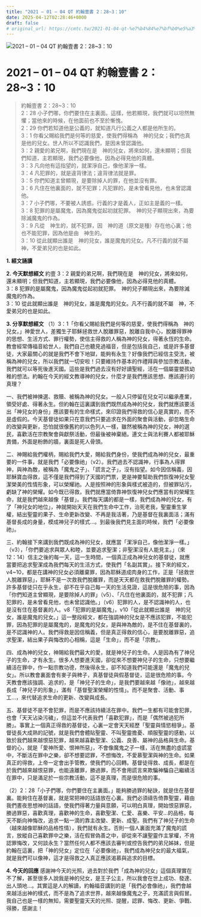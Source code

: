 ```yaml
---
title: "2021 – 01 – 04 QT 約翰壹書 2：28~3：10"
date: 2025-04-12T02:28:46+0800
draft: false
# original_url: https://cmtc.tw/2021-01-04-qt-%e7%b4%84%e7%bf%b0%e5%a3%b9%e6%9b%b8-2%ef%bc%9a283%ef%bc%9a10
---
```


![2021 – 01 – 04 QT 約翰壹書 2：28\~3：10](/images/qt.jpg   "2021 – 01 – 04 QT 約翰壹書 2：28\~3：10")

# 2021 – 01 – 04 QT 約翰壹書 2：28\~3：10

> 約翰壹書 2：28\~3：10  
> 2：28 小子們哪，你們要住在主裏面。這樣，他若顯現，我們就可以坦然無懼；當他來的時候，在他面前也不至於慚愧。  
> 2：29 你們若知道他是公義的，就知道凡行公義之人都是他所生的。  
> 3：1 你看父賜給我們是何等的慈愛，使我們得稱為　神的兒女；我們也真是他的兒女。世人所以不認識我們，是因未曾認識他。  
> 3：2 親愛的弟兄啊，我們現在是　神的兒女，將來如何，還未顯明；但我們知道，主若顯現，我們必要像他，因為必得見他的真體。  
> 3：3 凡向他有這指望的，就潔淨自己，像他潔淨一樣。  
> 3：4 凡犯罪的，就是違背律法；違背律法就是罪。  
> 3：5 你們知道主曾顯現，是要除掉人的罪，在他並沒有罪。  
> 3：6 凡住在他裏面的，就不犯罪；凡犯罪的，是未曾看見他，也未曾認識他。  
> 3：7 小子們哪，不要被人誘惑。行義的才是義人，正如主是義的一樣。  
> 3：8 犯罪的是屬魔鬼，因為魔鬼從起初就犯罪。　神的兒子顯現出來，為要除滅魔鬼的作為。  
> 3：9 凡從　神生的，就不犯罪，因　神的道（原文是種）存在他心裏；他也不能犯罪，因為他是由　神生的。  
> 3：10 從此就顯出誰是　神的兒女，誰是魔鬼的兒女。凡不行義的就不屬　神，不愛弟兄的也是如此。

**1. 經文誦讀**

**2.  今天默想經文**
約壹 3：2 親愛的弟兄啊，我們現在是　神的兒女，將來如何，還未顯明；但我們知道，主若顯現，我們必要像他，因為必得見他的真體。  
3：8 犯罪的是屬魔鬼，因為魔鬼從起初就犯罪。　神的兒子顯現出來，為要除滅魔鬼的作為。  
3：10 從此就顯出誰是　神的兒女，誰是魔鬼的兒女。凡不行義的就不屬　神，不愛弟兄的也是如此。

**3. 分享默想經文**
（1）3：1「你看父賜給我們是何等的慈愛，使我們得稱為　神的兒女。」神愛世人，差獨生子耶穌拯救世人脫離罪惡，脫離自我中心，脫離得罪神的思想、生活方式、罪行權勢，使信主得救的人稱為神的兒女，得著永恆的生命。教會經常傳福音給世人，我們自己也聽見過福音，但是包括我自己，或是許多基督徒，大家最關心的就是我們不會下地獄，能夠有永生？好像我們已經信主受洗，被稱為神的兒女，所以我們就一切安啦！只要維持作基本的作禮拜與參加宗教活動，我們就可以等死後進天國。這些是我們過去沒有好好讀聖經，活在一個屬靈嬰孩幼稚的想法。約翰在今天的經文教導神的兒女，什麼才是我們應該思想、應該遵行的真理？

一、我們被神揀選、救贖、被稱為神的兒女。一般人只停留在兒女可以繼承產業，領受好處、得著永生。但約翰在這裏講到我們既然成為神的兒女，我們就應該要活出「神兒女的身份」應該要有的生命樣式，來印證我們得救的信心是真實的，而不是虛假的。今天基督徒如果只在意我們只要追求在外面的聚會與活動，卻忽略生命的改變與更新，恐怕就很像舊約的以色列人一樣，雖然被稱為神的兒女，神的選民，喜歡活在宗教聚會與獻祭活動，但最後被神棄絕。連文士與法利賽人都被耶穌責備，外面是粉飾的牆，裏面是死人骨頭。

二、神賜給我們權柄，賜給我們大愛，賜給我們身份，使我們成為神的兒女，最重要的一件事，就是我們「必要像祂」（v2）。我們過去不認識神，行事為人得罪神，與神為敵，被稱為「魔鬼之子」、「謊言之子」，沒有指望。如今因信稱義，因耶穌寶血得救，這不僅是我們得到了天國的門票，更是神要幫助我們恢復神兒女聖潔榮美的性情形象，可以榮耀祂。人是按照神的形象與樣式被造的，但被罪玷污，虧缺了神的榮耀。如今既已得救，我們就應當倚靠神恢復神兒女們應當有的榮耀生命，就是我們越來越像「基督」。我們每天講的都是一樣，我們成為神的兒女，有了「神兒女的地位」，神就開始天天在我們生命中工作，治死老我，聖靈重生掌權，結出聖靈的果子、生命更新改變、不再是我活著，乃是基督在我裏面活；滿有基督長成的身量，模成神兒子的樣式…。到最後我們見主面的時候，我們「必要像祂」。

三、約翰接下來講到我們既成為神的兒女，就應當「潔淨自己，像他潔淨一樣。」（v3），「你們要追求與眾人和睦，並要追求聖潔；非聖潔沒有人能見主。」（來12：14）信主之後的每一天，這一生時間，一個真正成為神兒女的基督徒，就應當要把追求聖潔成為我們每天的生活方式，使我們「名副其實」。接下來的經文，v4\~10，都是在講神的兒女必須離棄罪，因為耶穌道成肉身的工作，正是「拯救世人脫離罪惡」，耶穌不是一次救我們脫離罪，而是天天都在救我們脫離罪的權勢。許多基督徒只在乎永生，卻不在乎自己每一天的生活見證，這是很危險的事，因為「你們知道主曾顯現，是要除掉人的罪」（v5）、「凡住在他裏面的，就不犯罪；凡犯罪的，是未曾看見他，也未曾認識他。」（v6）犯罪的人，是不認識神的人，也是沒有住在基督裏的人。v8「犯罪的是屬魔鬼」，v10「從此就顯出誰是　神的兒女，誰是魔鬼的兒女。」這一整段經文，都在強調神的兒女是不應該犯罪，不能犯罪，因為犯罪的是屬魔鬼的，是魔鬼的兒女，是與神為敵的，是不住在基督裏的，是不認識神的人。我們得救是因信稱義，但是真正得救的信心，是要脫離罪惡，追求聖潔，結出果子與悔改的心相稱，這是「生命」，而不是「宗教」。

四、成為神的兒女，神賜給我們最大的愛，就是神兒子的生命。人是因為有了神兒子的生命，才有永生。很多人想要進天國，卻從來不想要神兒子的生命，只想要繼續活在罪中，作一點宗教功德，然後得永生，卻不知道我們可能還是「魔鬼的兒女」。所以教會裏面會有麥子與稗子，真基督徒與假基督徒，這是很危險的事。今天教會應該強調、追求的，是「神兒子的生命」，是我們要越來越「像祂」，越來越長成「神兒子的形象」，滿有「基督聖潔榮耀的性情」。而不是聚會、活動、事工…，來代替追求生命的更新、改變與成長。

五、基督徒不是不會犯罪，而是不應該持續活在罪中。我們一生都有可能會犯罪，也會「天天沾染污穢」，但這並不代表我們「喜歡犯罪」，而是「偶然被過犯所勝」。事實上一個真正得救的基督徒，心裏一定會天天經歷「聖靈與情慾相爭」。基督徒長大成熟的記號，就是我們會體貼聖靈、不叫聖靈擔憂、順服聖靈的感動，以致於我們越來越恨惡犯罪，越來越喜歡聖潔、公義、良善、屬神的品格與生命。基督的心，就是「愛神所愛、恨神所惡」，不會像魔鬼之子一樣，活在無盡的虛謊當中，不斷活在罪中之樂，卻不想要認罪，不想悔改，不愛慕聖潔與神的生命。如果真正的得救，上帝一定會出手管教，使我們的心回轉。基督徒得救、成長，都是在於我們越來越恨惡罪，也能遠離罪，勝過罪，而不會用謊言來欺騙神騙自己繼續活在罪中，只是滿足於一些宗教活動，這不是真理，而是很危險的事。

（2）2：28「小子們哪，你們要住在主裏面。」能夠勝過罪的秘訣，就是住在基督裏。能夠住在基督裏，就是常把神的話語放在心裏。我們必須禱告倚靠聖靈，藉由我們晝夜思想神的話語，使我們得著力量與意願，可以明白真理，開始恨惡罪惡，勝過罪惡，喜歡真理，喜歡神的生命，喜歡聖潔、仁愛、喜樂、平安…的品格，每天不斷向神悔改，追求一點一滴的靠主改變、更新、成聖。我們有了神兒子的生命（越來越像耶穌的品格性情），我們就有永生。否則一個人裏面充滿了魔鬼的謊言，放縱自己喜歡罪中之樂，活在假冒偽善之中，卻從來不讓聖靈作主掌權，不肯認罪悔改，又何談永生？當然任何人都不應該去審判或控告我們的弟兄姊妹，但是約翰在這裏，把「神的兒女」定位在「必要像祂」，我們成為神兒女的最大福氣，就是我們可以像神，這才是得救之人真正應該渴慕與追求的目標。

**4. 今天的回應**
感謝神今天的光照，過去對於我們「成為神的兒女」這個真理實在不了解，甚至很多人說我是神的兒女，是王子公主，所以我會在世上成功、發達、出人頭地…。其實這是人的解讀，約翰福音講到的是「我們必會像祂」，我們會越來越活出神的樣式，而不是為了追求世界，越來越像魔鬼之子，充滿謊言與假冒。我自己也是一樣的無知，需要聖靈天天的光照、提醒，認罪、悔改、更新、爭戰、得勝，感謝主！
